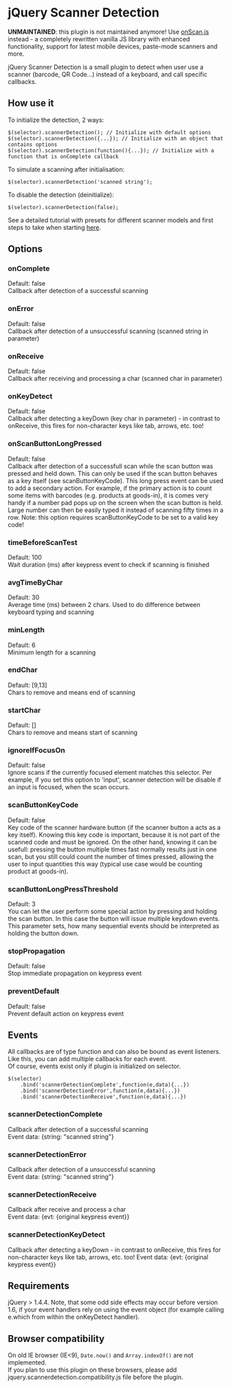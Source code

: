 jQuery Scanner Detection
========================

**UNMAINTAINED**: this plugin is not maintained anymore! Use [onScan.js](https://github.com/axenox/onscan.js) instead - a completely rewritten vanilla JS library with enhanced functionality, support for latest mobile devices, paste-mode scanners and more.  

jQuery Scanner Detection is a small plugin to detect when user use a scanner (barcode, QR Code...) instead of a keyboard, and call specific callbacks.


How use it
----------
To initialize the detection, 2 ways:

    $(selector).scannerDetection(); // Initialize with default options
    $(selector).scannerDetection({...}); // Initialize with an object that contains options
    $(selector).scannerDetection(function(){...}); // Initialize with a function that is onComplete callback
    
To simulate a scanning after initialisation:

    $(selector).scannerDetection('scanned string');
	
To disable the detection (deinitialize):

    $(selector).scannerDetection(false);
	
See a detailed tutorial with presets for different scanner models and first steps to take when starting [here](http://a.kabachnik.info/jquery-scannerdetection-tutorial.html).


Options
-------
### onComplete
Default: false  
Callback after detection of a successful scanning
### onError
Default: false  
Callback after detection of a unsuccessful scanning (scanned string in parameter)
### onReceive
Default: false  
Callback after receiving and processing a char (scanned char in parameter)
### onKeyDetect
Default: false  
Callback after detecting a keyDown (key char in parameter) - in contrast to onReceive, this fires for non-character keys like tab, arrows, etc. too!
### onScanButtonLongPressed
Default: false  
Callback after detection of a successfull scan while the scan button was pressed and held down. This can only be used if the scan button behaves as a key itself (see scanButtonKeyCode). This long press event can be used to add a secondary action. For example, if the primary action is to count some items with barcodes (e.g. products at goods-in), it is comes very handy if a number pad pops up on the screen when the scan button is held. Large number can then be easily typed it instead of scanning fifty times in a row. 
Note: this option requires scanButtonKeyCode to be set to a valid key code!
### timeBeforeScanTest
Default: 100  
Wait duration (ms) after keypress event to check if scanning is finished
### avgTimeByChar
Default: 30  
Average time (ms) between 2 chars. Used to do difference between keyboard typing and scanning
### minLength
Default: 6  
Minimum length for a scanning
### endChar
Default: [9,13]  
Chars to remove and means end of scanning
### startChar
Default: []  
Chars to remove and means start of scanning
### ignoreIfFocusOn
Default: false  
Ignore scans if the currently focused element matches this selector. Per example, if you set this option to 'input', scanner detection will be disable if an input is focused, when the scan occurs.
### scanButtonKeyCode
Default: false  
Key code of the scanner hardware button (if the scanner button a acts as a key itself). Knowing this key code is important, because it is not part of the scanned code and must be ignored. On the other hand, knowing it can be usefull: pressing the button multiple times fast normally results just in one scan, but you still could count the number of times pressed, allowing the user to input quantities this way (typical use case would be counting product at goods-in). 
### scanButtonLongPressThreshold
Default: 3  
You can let the user perform some special action by pressing and holding the scan button. In this case the button will issue multiple keydown events. This parameter sets, how many sequential events should be interpreted as holding the button down.  
### stopPropagation
Default: false  
Stop immediate propagation on keypress event
### preventDefault
Default: false  
Prevent default action on keypress event


Events
------
All callbacks are of type function and can also be bound as event listeners.  
Like this, you can add multiple callbacks for each event.  
Of course, events exist only if plugin is initialized on selector.

    $(selector)
        .bind('scannerDetectionComplete',function(e,data){...})
        .bind('scannerDetectionError',function(e,data){...})
        .bind('scannerDetectionReceive',function(e,data){...})

### scannerDetectionComplete
Callback after detection of a successful scanning  
Event data: {string: "scanned string"}
### scannerDetectionError
Callback after detection of a unsuccessful scanning  
Event data: {string: "scanned string"}  
### scannerDetectionReceive
Callback after receive and process a char  
Event data: {evt: {original keypress event}}
### scannerDetectionKeyDetect
Callback after detecting a keyDown - in contrast to onReceive, this fires for non-character keys like tab, arrows, etc. too!
Event data: {evt: {original keypress event}}

Requirements
------------
jQuery > 1.4.4. Note, that some odd side effects may occur before version 1.6, if your event handlers rely on using the event object (for example calling e.which from within the onKeyDetect handler).

Browser compatibility
---------------------
On old IE browser (IE<9), `Date.now()` and `Array.indexOf()` are not implemented.  
If you plan to use this plugin on these browsers, please add jquery.scannerdetection.compatibility.js file before the plugin.
